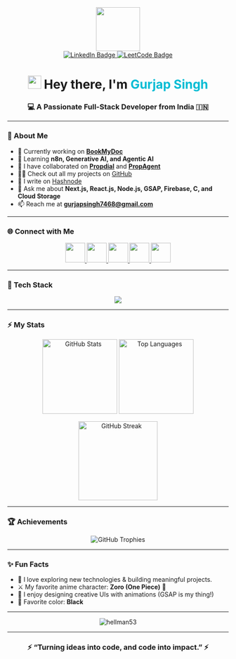 <div id="header" align="center">
<img src="https://i.giphy.com/media/v1.Y2lkPTc5MGI3NjExYnNhMXJxZWoxY2JpM2ZzaDRyeG9tNjFwYXhvOXhiMDU0Z2RpYnZoZiZlcD12MV9pbnRlcm5hbF9naWZfYnlfaWQmY3Q9cw/RN8FdaB6T1bkkI5n4I/giphy.gif" width="100"/>

  <div align="centre">
      <a href="https://www.linkedin.com/in/gurjap-singh-8714a0301/">
          <img src="https://img.shields.io/badge/LinkedIn-blue?style=for-the-badge&logo=linkedin&logoColor=white" alt="LinkedIn Badge"/>
      </a>
      <a href="https://leetcode.com/u/GurjapSingh/">
  <img src="https://img.shields.io/badge/-LeetCode-FFA116?style=for-the-badge&logo=leetcode&logoColor=white" alt="LeetCode Badge"/>
</a>

  </div>
  <div id="badges">
    <img src="https://komarev.com/ghpvc/?username=hellman53&style=flat-square&color=blue" alt=""/>
  </div>
</div>

  
<h1 align="center"><img src="https://media.giphy.com/media/hvRJCLFzcasrR4ia7z/giphy.gif" width="30px"/> Hey there, I'm <span style="color:#00bcd4;">Gurjap Singh</span></h1>
<h3 align="center">💻 A Passionate Full-Stack Developer from India 🇮🇳</h3>

---

### 🚀 About Me  
- 🔭 Currently working on **[BookMyDoc](https://book-my-doctor-two.vercel.app/)**  
- 🌱 Learning **n8n, Generative AI, and Agentic AI**  
- 👯 I have collaborated on **[Propdial](https://propdial.in/)** and **[PropAgent](https://indiapropagent.com/)** 
- 👨‍💻 Check out all my projects on [GitHub](https://github.com/hellman53?tab=repositories)  
- 📝 I write on [Hashnode](https://hashnode.com/@GurjapSingh)  
- 💬 Ask me about **Next.js, React.js, Node.js, GSAP, Firebase, C, and Cloud Storage**  
- 📫 Reach me at **gurjapsingh7468@gmail.com**  

---

### 🌐 Connect with Me
<p align="center">
  <a href="https://twitter.com/gurjap_singh_53">
    <img src="https://skillicons.dev/icons?i=twitter" width="45px" />
  </a>
  <a href="https://hashnode.com/@gurjapsingh">
    <img src="https://imgs.search.brave.com/HPVafgrQ6Np306ptVSUUaGBc8vXbvi3spuhnA9qhiDk/rs:fit:860:0:0:0/g:ce/aHR0cHM6Ly93d3cu/dmVjdG9ybG9nby56/b25lL2xvZ29zL2hh/c2hub2RlL2hhc2hu/b2RlLWljb24uc3Zn" width="45px" />
  </a>
  <a href="https://www.leetcode.com/gurjapsingh">
    <img src="https://imgs.search.brave.com/xQZ0lMEM6knBbx8BiUnpQY9lW9fwJamT_ZjtFrzjQLo/rs:fit:860:0:0:0/g:ce/aHR0cHM6Ly9oZXht/b3MuY29tL2ZyZWVk/ZXZ0b29scy9zdmdf/aWNvbnMvbGVldGNv/ZGUvbGVldGNvZGUt/b3JpZ2luYWwuc3Zn" width="45px" />
  </a>
  <a href="mailto:gurjapsingh7468@gmail.com">
    <img src="https://skillicons.dev/icons?i=gmail" width="45px" />
  </a>
  <a href="https://www.linkedin.com/in/gurjap-singh-8714a0301/">
    <img src="https://skillicons.dev/icons?i=linkedin" width="45px" />
  </a>
</p>

---

### 🧠 Tech Stack

<p align="center">
  <!-- Skillicons-supported tech -->
  <img src="https://skillicons.dev/icons?i=react,nextjs,tailwind,js,ts,nodejs,express,firebase,mongodb,mysql,postgres,java,go,c,cpp,git,github,figma,cloudflare,gcp,npm,postman,vite,prisma,docker" />
</p>


---

### ⚡ My Stats

<p align="center">
  <img src="https://github-readme-stats.vercel.app/api?username=hellman53&show_icons=true&theme=tokyonight&hide_border=true" alt="GitHub Stats" height="170" />
  <img src="https://github-readme-stats.vercel.app/api/top-langs/?username=hellman53&layout=compact&theme=tokyonight&hide_border=true" alt="Top Languages" height="170" />
</p>

<p align="center">
  <img src="https://github-readme-streak-stats.herokuapp.com/?user=hellman53&theme=tokyonight&hide_border=true" alt="GitHub Streak" height="180" />
</p>

---

### 🏆 Achievements

<p align="center">
  <img src="https://github-profile-trophy.vercel.app/?username=hellman53&theme=tokyonight&no-frame=true&margin-w=15&margin-h=15" alt="GitHub Trophies" />
</p>

---

### ✨ Fun Facts
- 🧭 I love exploring new technologies & building meaningful projects.  
- ⚔️ My favorite anime character: **Zoro (One Piece)** 💚  
- 🎨 I enjoy designing creative UIs with animations (GSAP is my thing!)  
- 🖤 Favorite color: **Black**

---

<p align="center">
  <img src="https://komarev.com/ghpvc/?username=hellman53&label=Profile%20Views&color=0e75b6&style=flat" alt="hellman53" />
</p>

---

<h3 align="center">⚡ “Turning ideas into code, and code into impact.” ⚡</h3>
